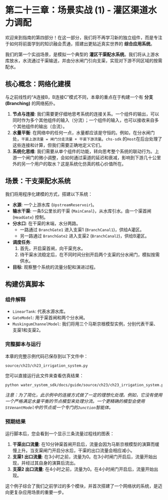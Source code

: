 # 第二十三章：场景实战 (1) - 灌区渠道水力调配

欢迎来到指南的第四部分！在这一部分，我们将不再学习新的独立组件，而是专注于如何将前面学到的知识融会贯通，搭建出更贴近真实世界的 **综合应用系统**。

我们的第一个实战场景，是模拟一个典型的 **灌区干渠配水系统**。我们将从上游水库放水，水流通过干渠输送，并由分水闸门引向支渠，实现对下游不同区域的按需配水。

## 核心概念：网络化建模

与之前线性的“A连接B，B连接C”模式不同，本章的重点在于构建一个有 **分支 (Branching)** 的网络拓扑。
1.  **节点与连接**: 我们需要更仔细地思考系统的连接关系。一个组件的输出，可以同时作为多个其他组件的输入（分流）；一个组件的输入，也可以接收来自多个其他组件的输出（合流）。
2.  **水量平衡**: 在网络中的任何一点，水量都应该是守恒的。例如，在分水闸门处，`干渠上游流量 = 闸门分走流量 + 干渠下游流量`。`chs-sdk` 的`Host`在后台处理了这些连接和计算，但我们需要正确地定义它们。
3.  **系统化思维**: 我们需要从单个组件的功能，转向思考整个系统的联动行为。上游一个闸门的微小调整，会如何通过渠道的延迟和衰减，影响到下游几十公里外的另一个用户的取水？这是系统化仿真的核心价值所在。

## 场景：干支渠配水系统

我们将用程序化建模的方式，搭建以下系统：
*   **水源**: 一个上游水库 (`UpstreamReservoir`)。
*   **输水干渠**: 一条5公里长的干渠 (`MainCanal`)，从水库引水。由一个渠首闸 (`HeadGate`) 控制。
*   **分水口**: 在干渠的末端，水分两路。
    *   一路通过 `BranchGate1` 进入支渠1 (`BranchCanal1`)，供给A灌区。
    *   另一路通过 `BranchGate2` 进入支渠2 (`BranchCanal2`)，供给B灌区。
*   **调度任务**:
    1.  首先，开启渠首闸，向干渠充水。
    2.  待干渠水流稳定后，在不同时间分别开启两个支渠的分水闸门，模拟按需供水。
*   **目标**: 观察整个系统的流量分配和演进过程。

## 构建仿真脚本

### 组件解释

*   `LinearTank`: 代表水源水库。
*   `GateModel`: 用于渠首闸和两个分水闸。
*   `MuskingumChannelModel`: 我们将用三个马斯京根模型实例，分别代表干渠、支渠1和支渠2。

### 完整脚本与运行

本章的完整示例代码已保存到以下文件中：

`source/ch23/ch23_irrigation_system.py`

您可以直接运行此文件来查看仿真结果：

```bash
python water_system_sdk/docs/guide/source/ch23/ch23_irrigation_system.py
```
*注意：为了简化，此示例中的连接方式做了一定的理想化处理。例如，它没有使用一个严格满足水量平衡的节点模型来处理分流。一个更精确的模型会使用`StVenantModel`中的节点或一个专门的`Junction`智能体。*

### 预期结果

运行脚本后，您会看到一个显示三条流量过程线的图表：
1.  **干渠出口流量**: 在10分钟渠首闸开启后，流量会因为马斯京根模型的演算而缓慢上升。当支渠闸门开启分水后，干渠的出口流量会相应减小。
2.  **支渠1 出口流量**: 在3小时之前，流量为0。在3小时闸门开启后，流量开始出现，并经过其自身的演算后流出。
3.  **支渠2 出口流量**: 在4小时之前，流量为0。在4小时闸门开启后，流量开始出现。

这个例子综合了我们之前学过的多个模块，并首次搭建了一个网络状的系统，是迈向更复杂应用场景的重要一步。
